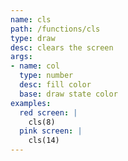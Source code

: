```yaml
---
name: cls
path: /functions/cls
type: draw
desc: clears the screen
args:
- name: col
  type: number
  desc: fill color
  base: draw state color
examples:
  red screen: |
    cls(8)
  pink screen: |
    cls(14)
---
```



